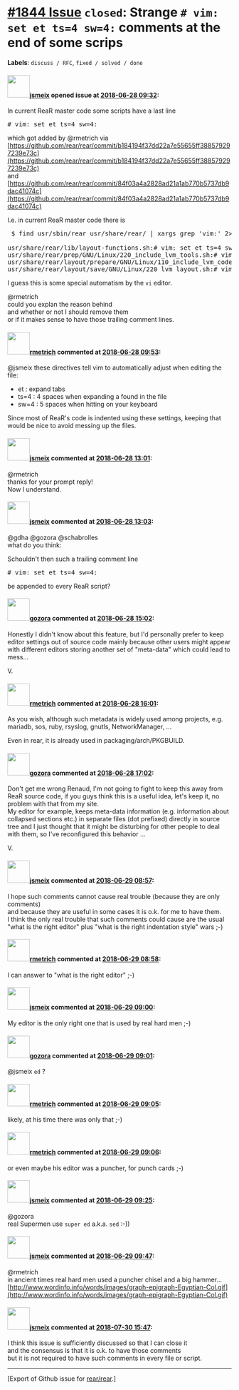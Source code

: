 [\#1844 Issue](https://github.com/rear/rear/issues/1844) `closed`: Strange `# vim: set et ts=4 sw=4:` comments at the end of some scrips
========================================================================================================================================

**Labels**: `discuss / RFC`, `fixed / solved / done`

#### <img src="https://avatars.githubusercontent.com/u/1788608?u=925fc54e2ce01551392622446ece427f51e2f0ce&v=4" width="50">[jsmeix](https://github.com/jsmeix) opened issue at [2018-06-28 09:32](https://github.com/rear/rear/issues/1844):

In current ReaR master code some scripts have a last line

<pre>
# vim: set et ts=4 sw=4:
</pre>

which got added by @rmetrich via  
[https://github.com/rear/rear/commit/b184194f37dd22a7e55655ff388579297239e73c](https://github.com/rear/rear/commit/b184194f37dd22a7e55655ff388579297239e73c)  
and  
[https://github.com/rear/rear/commit/84f03a4a2828ad21a1ab770b5737db9dac41074c](https://github.com/rear/rear/commit/84f03a4a2828ad21a1ab770b5737db9dac41074c)

I.e. in current ReaR master code there is

<pre>
 $ find usr/sbin/rear usr/share/rear/ | xargs grep 'vim:' 2>/dev/null

usr/share/rear/lib/layout-functions.sh:# vim: set et ts=4 sw=4:
usr/share/rear/prep/GNU/Linux/220_include_lvm_tools.sh:# vim: set et ts=4 sw=4:
usr/share/rear/layout/prepare/GNU/Linux/110_include_lvm_code.sh:# vim: set et ts=4 sw=4:
usr/share/rear/layout/save/GNU/Linux/220_lvm_layout.sh:# vim: set et ts=4 sw=4:
</pre>

I guess this is some special automatism by the `vi` editor.

@rmetrich  
could you explan the reason behind  
and whether or not I should remove them  
or if it makes sense to have those trailing comment lines.

#### <img src="https://avatars.githubusercontent.com/u/1163635?u=36b5e32e1dd55f1ce77cad431a5683fce40a7934&v=4" width="50">[rmetrich](https://github.com/rmetrich) commented at [2018-06-28 09:53](https://github.com/rear/rear/issues/1844#issuecomment-400980308):

@jsmeix these directives tell vim to automatically adjust when editing
the file:

-   et : expand tabs
-   ts=4 : 4 spaces when expanding a <tab> found in the file
-   sw=4 : 5 spaces when hitting <tab> on your keyboard

Since most of ReaR's code is indented using these settings, keeping that
would be nice to avoid messing up the files.

#### <img src="https://avatars.githubusercontent.com/u/1788608?u=925fc54e2ce01551392622446ece427f51e2f0ce&v=4" width="50">[jsmeix](https://github.com/jsmeix) commented at [2018-06-28 13:01](https://github.com/rear/rear/issues/1844#issuecomment-401026328):

@rmetrich  
thanks for your prompt reply!  
Now I understand.

#### <img src="https://avatars.githubusercontent.com/u/1788608?u=925fc54e2ce01551392622446ece427f51e2f0ce&v=4" width="50">[jsmeix](https://github.com/jsmeix) commented at [2018-06-28 13:03](https://github.com/rear/rear/issues/1844#issuecomment-401026868):

@gdha @gozora @schabrolles  
what do you think:

Schouldn't then such a trailing comment line

<pre>
# vim: set et ts=4 sw=4:
</pre>

be appended to every ReaR script?

#### <img src="https://avatars.githubusercontent.com/u/12116358?u=1c5ba9dcee5ca3082f03029a7fbe647efd30eb49&v=4" width="50">[gozora](https://github.com/gozora) commented at [2018-06-28 15:02](https://github.com/rear/rear/issues/1844#issuecomment-401066013):

Honestly I didn't know about this feature, but I'd personally prefer to
keep editor settings out of source code mainly because other users might
appear with different editors storing another set of "meta-data" which
could lead to mess...

V.

#### <img src="https://avatars.githubusercontent.com/u/1163635?u=36b5e32e1dd55f1ce77cad431a5683fce40a7934&v=4" width="50">[rmetrich](https://github.com/rmetrich) commented at [2018-06-28 16:01](https://github.com/rear/rear/issues/1844#issuecomment-401086066):

As you wish, although such metadata is widely used among projects, e.g.
mariadb, sos, ruby, rsyslog, gnutls, NetworkManager, ...

Even in rear, it is already used in packaging/arch/PKGBUILD.

#### <img src="https://avatars.githubusercontent.com/u/12116358?u=1c5ba9dcee5ca3082f03029a7fbe647efd30eb49&v=4" width="50">[gozora](https://github.com/gozora) commented at [2018-06-28 17:02](https://github.com/rear/rear/issues/1844#issuecomment-401105029):

Don't get me wrong Renaud, I'm not going to fight to keep this away from
ReaR source code, if you guys think this is a useful idea, let's keep
it, no problem with that from my site.  
My editor for example, keeps meta-data information (e.g. information
about collapsed sections etc.) in separate files (dot prefixed) directly
in source tree and I just thought that it might be disturbing for other
people to deal with them, so I've reconfigured this behavior ...

V.

#### <img src="https://avatars.githubusercontent.com/u/1788608?u=925fc54e2ce01551392622446ece427f51e2f0ce&v=4" width="50">[jsmeix](https://github.com/jsmeix) commented at [2018-06-29 08:57](https://github.com/rear/rear/issues/1844#issuecomment-401293603):

I hope such comments cannot cause real trouble (because they are only
comments)  
and because they are useful in some cases it is o.k. for me to have
them.  
I think the only real trouble that such comments could cause are the
usual  
"what is the right editor" plus "what is the right indentation style"
wars ;-)

#### <img src="https://avatars.githubusercontent.com/u/1163635?u=36b5e32e1dd55f1ce77cad431a5683fce40a7934&v=4" width="50">[rmetrich](https://github.com/rmetrich) commented at [2018-06-29 08:58](https://github.com/rear/rear/issues/1844#issuecomment-401293864):

I can answer to "what is the right editor" ;-)

#### <img src="https://avatars.githubusercontent.com/u/1788608?u=925fc54e2ce01551392622446ece427f51e2f0ce&v=4" width="50">[jsmeix](https://github.com/jsmeix) commented at [2018-06-29 09:00](https://github.com/rear/rear/issues/1844#issuecomment-401294440):

My editor is the only right one that is used by real hard men ;-)

#### <img src="https://avatars.githubusercontent.com/u/12116358?u=1c5ba9dcee5ca3082f03029a7fbe647efd30eb49&v=4" width="50">[gozora](https://github.com/gozora) commented at [2018-06-29 09:01](https://github.com/rear/rear/issues/1844#issuecomment-401294644):

@jsmeix `ed` ?

#### <img src="https://avatars.githubusercontent.com/u/1163635?u=36b5e32e1dd55f1ce77cad431a5683fce40a7934&v=4" width="50">[rmetrich](https://github.com/rmetrich) commented at [2018-06-29 09:05](https://github.com/rear/rear/issues/1844#issuecomment-401295852):

likely, at his time there was only that ;-)

#### <img src="https://avatars.githubusercontent.com/u/1163635?u=36b5e32e1dd55f1ce77cad431a5683fce40a7934&v=4" width="50">[rmetrich](https://github.com/rmetrich) commented at [2018-06-29 09:06](https://github.com/rear/rear/issues/1844#issuecomment-401296031):

or even maybe his editor was a puncher, for punch cards ;-)

#### <img src="https://avatars.githubusercontent.com/u/1788608?u=925fc54e2ce01551392622446ece427f51e2f0ce&v=4" width="50">[jsmeix](https://github.com/jsmeix) commented at [2018-06-29 09:25](https://github.com/rear/rear/issues/1844#issuecomment-401300694):

@gozora  
real Supermen use `super ed` a.k.a. `sed` :-))

#### <img src="https://avatars.githubusercontent.com/u/1788608?u=925fc54e2ce01551392622446ece427f51e2f0ce&v=4" width="50">[jsmeix](https://github.com/jsmeix) commented at [2018-06-29 09:47](https://github.com/rear/rear/issues/1844#issuecomment-401306307):

@rmetrich  
in ancient times real hard men used a puncher chisel and a big
hammer...  
[http://www.wordinfo.info/words/images/graph-epigraph-Egyptian-Col.gif](http://www.wordinfo.info/words/images/graph-epigraph-Egyptian-Col.gif)

#### <img src="https://avatars.githubusercontent.com/u/1788608?u=925fc54e2ce01551392622446ece427f51e2f0ce&v=4" width="50">[jsmeix](https://github.com/jsmeix) commented at [2018-07-30 15:47](https://github.com/rear/rear/issues/1844#issuecomment-408911398):

I think this issue is sufficiently discussed so that I can close it  
and the consensus is that it is o.k. to have those comments  
but it is not required to have such comments in every file or script.

------------------------------------------------------------------------

\[Export of Github issue for
[rear/rear](https://github.com/rear/rear).\]
